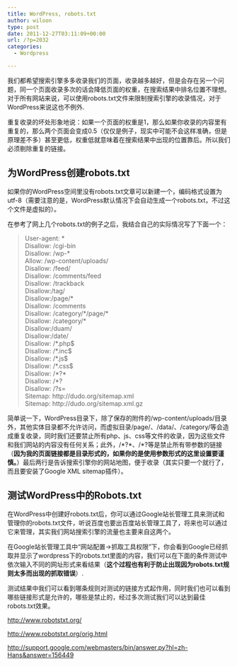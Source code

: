 ```yaml
---
title: WordPress, robots.txt
author: wiloon
type: post
date: 2011-12-27T03:11:09+00:00
url: /?p=2032
categories:
  - Wordpress

---
```

<div>
  <div>
    <div>
      <p>
        我们都希望搜索引擎多多收录我们的页面，收录越多越好，但是会存在另一个问题，同一个页面收录多次的话会降低页面的权重，在搜索结果中排名位置不理想。对于所有网站来说，可以使用robots.txt文件来限制搜索引擎的收录情况，对于WordPress来说这也不例外.
      </p>
    </div>
  </div>
</div>

<div>
  <p>
    重复收录的坏处形象地说：如果一个页面的权重是1，那么如果你收录的内容里有重复的，那么两个页面会变成0.5（仅仅是例子，现实中可能不会这样准确，但是原理差不多）甚至更低，权重低就意味着在搜索结果中出现的位置靠后。所以我们必须剔除重复的链接。
  </p>
  
  <h2>
    为WordPress创建robots.txt
  </h2>
  
  <p>
    如果你的WordPress空间里没有robots.txt文章可以新建一个，编码格式设置为utf-8（需要注意的是，WordPress默认情况下会自动生成一个robots.txt，不过这个文件是虚拟的）。
  </p>
  
  <p>
    在参考了网上几个robots.txt的例子之后，我结合自己的实际情况写了下面一个：
  </p>
  
  <blockquote>
    <p>
      User-agent: *<br /> Disallow: /cgi-bin<br /> Disallow: /wp-*<br /> Allow: /wp-content/uploads/<br /> Disallow: /feed/<br /> Disallow: /comments/feed<br /> Disallow: /trackback<br /> Disallow:/tag/<br /> Disallow:/page/*<br /> Disallow: /comments<br /> Disallow: /category/*/page/*<br /> Disallow: /category/*<br /> Disallow:/duam/<br /> Disallow:/date/<br /> Disallow: /*.php$<br /> Disallow: /*.inc$<br /> Disallow: /*.js$<br /> Disallow: /*.css$<br /> Disallow: /*?*<br /> Disallow: /*?<br /> Disallow: /?s=<br /> Sitemap: http://dudo.org/sitemap.xml<br /> Sitemap: http://dudo.org/sitemap.xml.gz
    </p>
  </blockquote>
  
  <p>
    简单说一下，WordPress目录下，除了保存的附件的/wp-content/uploads/目录外，其他实体目录都不允许访问，而虚拟目录/page/、/data/、/category/等会造成重复收录，同时我们还要禁止所有php、js、css等文件的收录，因为这些文件和我们网站的内容没有任何关系；此外，/*?*、/*?等是禁止所有带参数的链接（<strong>因为我的页面链接都是目录形式的，如果你的是使用参数形式的这里设置要谨慎。</strong>）最后两行是告诉搜索引擎你的网站地图，便于收录（其实只要一个就行了，而且要安装了Google XML sitemap插件）。
  </p>
  
  <h2>
    测试WordPress中的Robots.txt
  </h2>
  
  <p>
    在WordPress中创建好robots.txt后，你可以通过Google站长管理工具来测试和管理你的robots.txt文件，听说百度也要出百度站长管理工具了，将来也可以通过它来管理，其实我们网站搜索引擎的流量也主要来自这两个。
  </p>
  
  <p>
    在Google站长管理工具中“网站配置->抓取工具权限”下，你会看到Google已经抓取并显示了wordpress下的robots.txt里面的内容，我们可以在下面的条件测试中依次输入不同的网址形式来看结果（<strong>这个过程也有利于防止出现因为robots.txt规则太多而出现的抓取错误</strong>）.
  </p>
  
  <p>
    测试结果中我们可以看到哪条规则对测试的链接方式起作用，同时我们也可以看到哪些链接形式是允许的，哪些是禁止的，经过多次测试我们可以达到最佳robots.txt效果。
  </p>
  
  <p>
    <a href="http://www.robotstxt.org/">http://www.robotstxt.org/</a>
  </p>
  
  <p>
    <a href="http://www.robotstxt.org/orig.html">http://www.robotstxt.org/orig.html</a>
  </p>
  
  <p>
    <a href="http://support.google.com/webmasters/bin/answer.py?hl=zh-Hans&answer=156449">http://support.google.com/webmasters/bin/answer.py?hl=zh-Hans&answer=156449</a>
  </p>
</div>